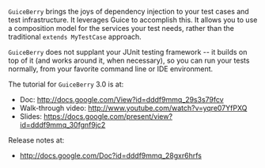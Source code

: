 `GuiceBerry` brings the joys of dependency injection to your test cases and test infrastructure.  It leverages Guice to accomplish this.  It allows you to use a composition model for the services your test needs, rather than the traditional `extends MyTestCase` approach.

`GuiceBerry` does not supplant your JUnit testing framework -- it builds on top of it (and works around it, when necessary), so you can run your tests normally, from your favorite command line or IDE environment.

The tutorial for `GuiceBerry` 3.0 is at:

* Doc: http://docs.google.com/View?id=dddf9mmq_29s3s79fcv
* Walk-through video: http://www.youtube.com/watch?v=yqre07YfPXQ
* Slides: https://docs.google.com/present/view?id=dddf9mmq_30fgnf9jc2

Release notes at:

* http://docs.google.com/Doc?id=dddf9mmq_28gxr6hrfs

